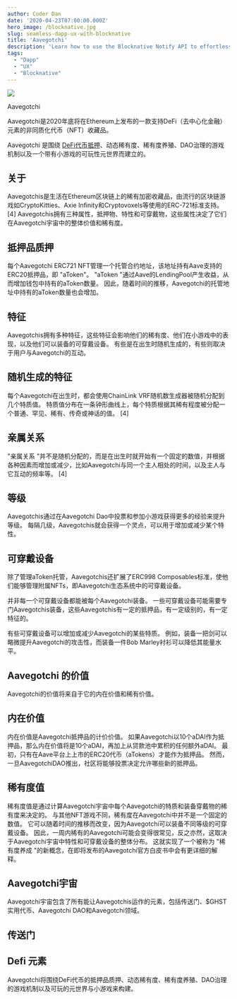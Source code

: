```yaml
---
author: Coder Dan
date: '2020-04-23T07:00:00.000Z'
hero_image: /blocknative.jpg
slug: seamless-dapp-ux-with-blocknative
title: 'Aavegotchi'
description: 'Learn how to use the Blocknative Notify API to effortlessly synchronize blockchain transaction states with a traditional backend database.'
tags:
  - "Dapp"
  - "UX"
  - "Blocknative"
---
```


<div class="rightImageContainer">
<img class="rightImage" src="/aavegotchi.png">
<p class="rightImageText">Aavegotchi</p>
</div>

Aavegotchi是2020年底将在Ethereum上发布的一款支持DeFi（去中心化金融）元素的非同质化代币（NFT）收藏品。

Aavegotchi 是围绕 [DeFi代币抵押](/p/atokens)、动态稀有度、稀有度养殖、DAO治理的游戏机制以及一个带有小游戏的可玩性元世界而建立的。

## 关于
Aavegotchis是生活在Ethereum区块链上的稀有加密收藏品，由流行的区块链游戏如CryptoKitties、Axie Infinity和Cryptovoxels等使用的ERC-721标准支持。 [4] Aavegotchis拥有三种属性，抵押物、特性和可穿戴物，这些属性决定了它们在Aavegotchi宇宙中的整体价值和稀有度。
## 抵押品质押
每个Aavegotchi ERC721 NFT管理一个托管合约地址，该地址持有Aave支持的ERC20抵押品，即 "aToken"。 "aToken "通过Aave的LendingPool产生收益，从而增加钱包中持有的aToken数量。 因此，随着时间的推移，Aavegotchi的托管地址中持有的aToken数量也会增加。

## 特征
Aavegotchis拥有多种特征，这些特征会影响他们的稀有度、他们在小游戏中的表现，以及他们可以装备的可穿戴设备。 有些是在出生时随机生成的，有些则取决于用户与Aavegotchi的互动。

## 随机生成的特征
每个Aavegotchi在出生时，都会使用ChainLink VRF随机数生成器被随机分配到几个特质值。 特质值分布在一条钟形曲线上，每个特质根据其稀有程度被分配一个普通、罕见、稀有、传奇或神话的值。 [4]
## 亲属关系

"亲属关系 "并不是随机分配的，而是在出生时就开始有一个固定的数值，并根据各种因素而增加或减少，比如Aavegotchi与同一个主人相处的时间，以及主人与它互动的频率等。 [4]
## 等级
Aavegotchis通过在Aavegotchi Dao中投票和参加小游戏获得更多的经验来提升等级。 每隔几级，Aavegotchis就会获得一个灵点，可以用于增加或减少某个特性。

## 可穿戴设备
除了管理aToken托管，Aavegotchis还扩展了ERC998 Composables标准，使他们能够管理附属NFTs，即Aavegotchi生态系统中的可穿戴设备。

并非每一个可穿戴设备都能被每个Aavegotchi装备。 一些可穿戴设备可能需要专门Aavegotchis装备，这些Aavegotchis有一定的抵押品，有一定级别的，有一定特征的。

有些可穿戴设备可以增加或减少Aavegotchi的某些特质。 例如，装备一把剑可以略微提升Aavegotchi的攻击性，而装备一件Bob Marley衬衫可以降低其能量水平。

## Aavegotchi 的价值
Aavegotchi的价值将来自于它的内在价值和稀有价值。

## 内在价值
内在价值是Aavegotchi抵押品的计价价值。 如果Aavegotchi以10个aDAI作为抵押品，那么内在价值将是10个aDAI，再加上从贷款池中累积的任何额外aDAI。 最初，只有在Aave平台上上市的ERC20代币（aTokens）才能作为抵押品。 然而，一旦AavegotchiDAO推出，社区将能够投票决定允许哪些新的抵押品。

## 稀有度值
稀有度值是通过计算Aavegotchi宇宙中每个Aavegotchi的特质和装备穿戴物的稀有度来决定的。 与其他NFT游戏不同，稀有度在Aavegotchi中并不是一个固定的数值。 它可以随着时间的推移而改变，因为Aavegotchi可以装备不同等级的可穿戴设备。 因此，一周内稀有的Aavegotchi可能会变得很常见，反之亦然，这取决于Aavegotchi宇宙中特性和可穿戴设备的整体分布。 这就实现了一个被称为 "稀有度养成 "的新概念，在即将发布的Aavegotchi官方白皮书中会有更详细的解释。

## Aavegotchi宇宙
Aavegotchi宇宙包含了所有能让Aavegotchis运作的元素，包括传送门、$GHST实用代币、Aavegotchi DAO和Aavegotchi领域。

## 传送门

## Defi 元素
Aavegotchi将围绕DeFi代币的抵押品质押、动态稀有度、稀有度养殖、DAO治理的游戏机制以及可玩的元世界与小游戏来构建。

